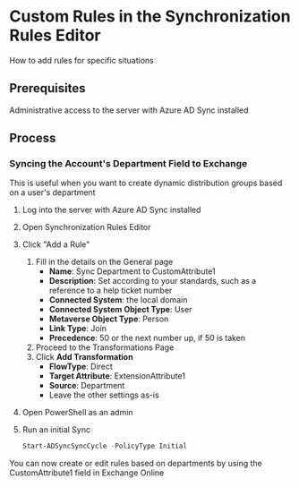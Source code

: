 # Custom Rules in the Synchronization Rules Editor

How to add rules for specific situations

## Prerequisites

Administrative access to the server with Azure AD Sync installed

## Process

### Syncing the Account's Department Field to Exchange

This is useful when you want to create dynamic distribution groups based on a user's department

1. Log into the server with Azure AD Sync installed
1. Open Synchronization Rules Editor
1. Click "Add a Rule"
   1. Fill in the details on the General page
      - **Name**: Sync Department to CustomAttribute1
      - **Description**: Set according to your standards, such as a reference to a help ticket number
      - **Connected System**: the local domain
      - **Connected System Object Type**: User
      - **Metaverse Object Type**: Person
      - **Link Type**: Join
      - **Precedence**: 50 or the next number up, if 50 is taken
   1. Proceed to the Transformations Page
   1. Click **Add Transformation**
      - **FlowType**: Direct
      - **Target Attribute**: ExtensionAttribute1
      - **Source**: Department
      - Leave the other settings as-is
1. Open PowerShell as an admin
1. Run  an initial Sync

   ```PowerShell 
   Start-ADSyncSyncCycle -PolicyType Initial
   ```

You can now create or edit rules based on departments by using the CustomAttribute1 field in Exchange Online
